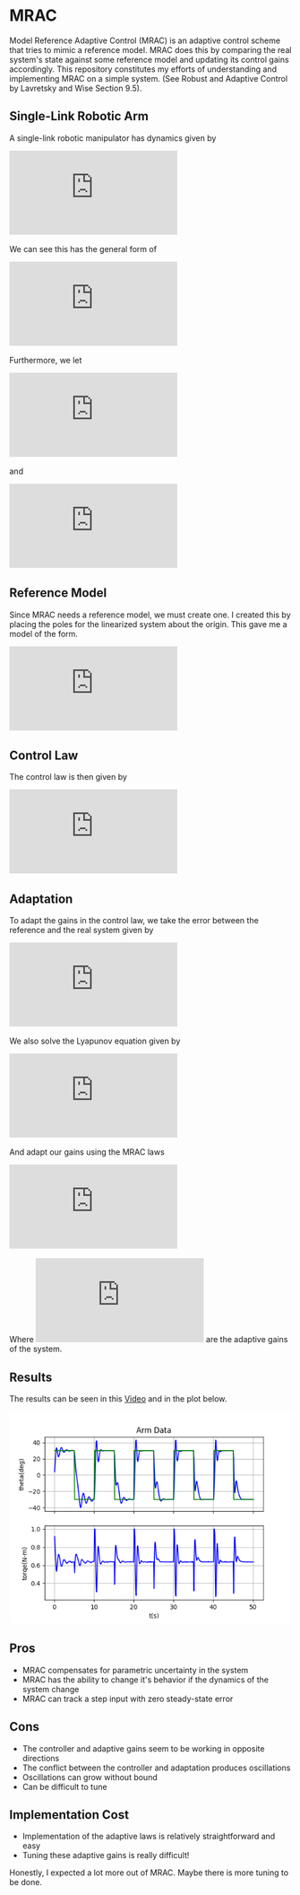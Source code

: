 # MRAC
Model Reference Adaptive Control (MRAC) is an adaptive control scheme that tries to mimic a reference model. MRAC does this by comparing the real system's state against some reference model and updating its control gains accordingly. This repository constitutes my efforts of understanding and implementing MRAC on a simple system. (See Robust and Adaptive Control by Lavretsky and Wise Section 9.5).

## Single-Link Robotic Arm
A single-link robotic manipulator has dynamics given by

![alt text](https://latex.codecogs.com/gif.latex?%5Cfrac%7Bd%7D%7Bdt%7D%20%5Cbegin%7Bbmatrix%7D%20%5Ctheta%20%5C%5C%20%5Cdot%7B%5Ctheta%7D%20%5Cend%7Bbmatrix%7D%20%3D%20%5Cbegin%7Bbmatrix%7D%200%20%26%201%20%5C%5C%200%20%26%20-%5Cfrac%7B3b%7D%7Bml%5E2%7D%20%5Cend%7Bbmatrix%7D%20%5Cbegin%7Bbmatrix%7D%20%5Ctheta%20%5C%5C%20%5Cdot%7B%5Ctheta%7D%20%5Cend%7Bbmatrix%7D%20&plus;%20%5Cbegin%7Bbmatrix%7D%200%20%5C%5C%20%5Cfrac%7B3%7D%7Bml%5E2%7D%20%5Cend%7Bbmatrix%7D%20%5Cleft%28%5Ctau%20-%20mgl%5Cfrac%7B%5Ccos%7B%5Ctheta%7D%7D%7B2%7D%5Cright%29 "Single-Link Arm Dynamics")

We can see this has the general form of

![alt text](https://latex.codecogs.com/gif.latex?%5Cdot%7Bx%7D%20%3D%20Ax%20&plus;%20B%5CLambda%28u%20&plus;%20f%28x%29%29 "MRAC general form")

Furthermore, we let 

![alt text](https://latex.codecogs.com/gif.latex?f%28x%29%20%3D%20%5Cbm%7B%5CTheta%7D%5ET%5Cbm%7B%5CPhi%7D%28x%29 "Nonlinear regressor")

and 

![alt text](https://latex.codecogs.com/gif.latex?%5Cbm%7B%5CPhi%7D%28x%29%20%3D%20%5Ccos%28%5Ctheta%29 "")

## Reference Model

Since MRAC needs a reference model, we must create one. I created this by placing the poles for the linearized system about the origin. This gave me a model of the form.

![alt text](https://latex.codecogs.com/gif.latex?%5Cdot%7Bx%7D_%7Bref%7D%20%3D%20A_%7Bref%7Dx_%7Bref%7D%20&plus;%20B_%7Bref%7Dr%28t%29 "Reference Model")

## Control Law

The control law is then given by 

![alt text](https://latex.codecogs.com/gif.latex?%5Ctau%20%3D%20K_x%5ETx%20&plus;%20K_r%5ETr%20-%20%5Cbm%7B%5CTheta%7D%5ET%5Cbm%7B%5CPhi%7D%28x%29 "Control Law")

## Adaptation
To adapt the gains in the control law, we take the error between the reference and the real system given by

![alt text](https://latex.codecogs.com/gif.latex?e%20%3D%20x%20-%20x_%7Bref%7D "Error")

We also solve the Lyapunov equation given by

![alt text](https://latex.codecogs.com/gif.latex?PA_%7Bref%7D%20&plus;%20A_%7Bref%7D%5ETP%20%3D%20-Q "Algebraic Lyapunov Equation")

And adapt our gains using the MRAC laws

![alt text](https://latex.codecogs.com/gif.latex?%5Cbegin%7Baligned%7D%20%5Cdot%7BK%7D_x%20%26%3D%20-%5CGamma_x%20xe%5ETPB%20%5C%5C%20%5Cdot%7BK%7D_r%20%26%3D%20-%5CGamma_r%20r%28t%29e%5ETPB%5C%5C%20%5Cdot%7B%5Cbm%7B%5CTheta%7D%7D%20%26%3D%20%5CGamma_%7B%5CTheta%7D%5Cbm%7B%5CPhi%7D%28x%29e%5ETPB%20%5Cend%7Baligned%7D "MRAC Laws")

Where ![alt text](https://latex.codecogs.com/gif.latex?%5CGamma_x%2C%5C%20%5CGamma_r%2C%5C%20%5CGamma_%7B%5Ctheta%7D "Adaptive Gains") are the adaptive gains of the system.

## Results

The results can be seen in this [Video](https://www.youtube.com/watch?v=yhvNe5n2xSQ&t=2s) and in the plot below.

![alt text](https://raw.githubusercontent.com/DevonMorris/ArmMRAC/master/MRAC.png "Tracking with MRAC")

## Pros
- MRAC compensates for parametric uncertainty in the system
- MRAC has the ability to change it's behavior if the dynamics of the system change
- MRAC can track a step input with zero steady-state error

## Cons
- The controller and adaptive gains seem to be working in opposite directions
- The conflict between the controller and adaptation produces oscillations
- Oscillations can grow without bound
- Can be difficult to tune

## Implementation Cost
- Implementation of the adaptive laws is relatively straightforward and easy
- Tuning these adaptive gains is really difficult!

Honestly, I expected a lot more out of MRAC. Maybe there is more tuning to be done.
